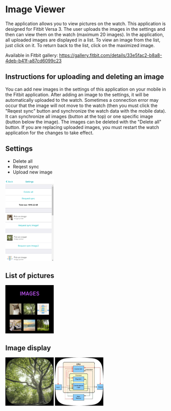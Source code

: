 # Image Viewer
The application allows you to view pictures on the watch. This application is designed for Fitbit Versa 3. The user uploads the images in the settings and then can view them on the watch (maximum 20 images). In the application, all uploaded images are displayed in a list. To view an image from the list, just click on it. To return back to the list, click on the maximized image.

Available in Fitbit gallery: https://gallery.fitbit.com/details/33e5fac2-b8a8-4deb-b41f-a87cd6099c23

## Instructions for uploading and deleting an image
You can add new images in the settings of this application on your mobile in the Fitbit application. After adding an image to the settings, it will be automatically uploaded to the watch. Sometimes a connection error may occur that the image will not move to the watch (then you must click the "Reqest sync" button and synchronize the watch data with the mobile data). It can synchronize all images (button at the top) or one specific image (button below the image). The images can be deleted with the "Delete all" button. If you are replacing uploaded images, you must restart the watch application for the changes to take effect.

## Settings
  * Delete all
  * Reqest sync
  * Upload new image
<div>
  <img src="./doc/img1.png" width="30%">
</div>

## List of pictures
<div>
  <img src="./doc/img2.png" width="30%">
</div>

## Image display
<div>
  <img src="./doc/img3.png" width="30%">
  <img src="./doc/img4.png" width="30%">
</div>
